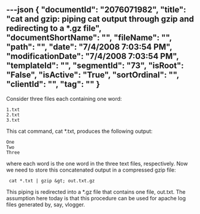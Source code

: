 ---json
{
  "documentId": "2076071982",
  "title": "cat and gzip: piping cat output through gzip and redirecting to a *.gz file",
  "documentShortName": "",
  "fileName": "",
  "path": "",
  "date": "7/4/2008 7:03:54 PM",
  "modificationDate": "7/4/2008 7:03:54 PM",
  "templateId": "",
  "segmentId": "73",
  "isRoot": "False",
  "isActive": "True",
  "sortOrdinal": "",
  "clientId": "",
  "tag": ""
}
---

Consider three files each containing one word:

    1.txt
    2.txt
    3.txt

This cat command, cat *.txt, produces the following output:

    One
    Two
    Three

where each word is the one word in the three text files, respectively. Now we need to store this concatenated output in a compressed gzip file:

     cat *.txt | gzip &gt; out.txt.gz

This piping is redirected into a *.gz file that contains one file, out.txt. The assumption here today is that this procedure can be used for apache log files generated by, say, vlogger.
